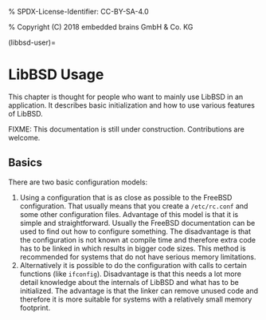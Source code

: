 % SPDX-License-Identifier: CC-BY-SA-4.0

% Copyright (C) 2018 embedded brains GmbH & Co. KG

(libbsd-user)=

# LibBSD Usage

This chapter is thought for people who want to mainly use LibBSD in an
application. It describes basic initialization and how to use various features
of LibBSD.

FIXME: This documentation is still under construction. Contributions are
welcome.

## Basics

There are two basic configuration models:

1. Using a configuration that is as close as possible to the FreeBSD
   configuration. That usually means that you create a `/etc/rc.conf` and some
   other configuration files. Advantage of this model is that it is simple and
   straightforward. Usually the FreeBSD documentation can be used to find out
   how to configure something. The disadvantage is that the configuration is not
   known at compile time and therefore extra code has to be linked in which
   results in bigger code sizes. This method is recommended for systems that
   do not have serious memory limitations.
2. Alternatively it is possible to do the configuration with calls to certain
   functions (like `ifconfig`). Disadvantage is that this needs a lot more
   detail knowledge about the internals of LibBSD and what has to be
   initialized. The advantage is that the linker can remove unused code and
   therefore it is more suitable for systems with a relatively small memory
   footprint.
